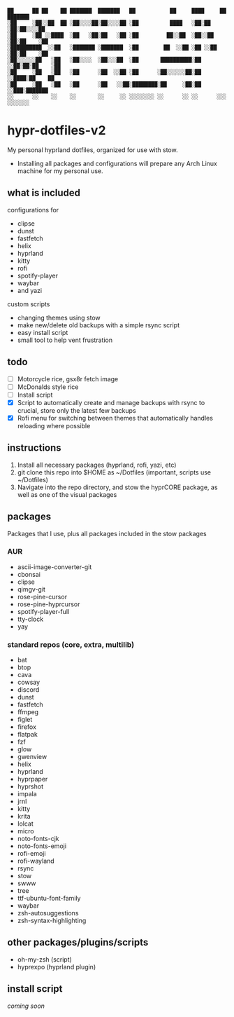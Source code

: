  ```
 ██      ██ ██    ██ ███████  ███████   ██           ██     ████     ██ ███████  
░██     ░██░░██  ██ ░██░░░░██░██░░░░██ ░██          ████   ░██░██   ░██░██░░░░██ 
░██     ░██ ░░████  ░██   ░██░██   ░██ ░██         ██░░██  ░██░░██  ░██░██    ░██
░██████████  ░░██   ░███████ ░███████  ░██        ██  ░░██ ░██ ░░██ ░██░██    ░██
░██░░░░░░██   ░██   ░██░░░░  ░██░░░██  ░██       ██████████░██  ░░██░██░██    ░██
░██     ░██   ░██   ░██      ░██  ░░██ ░██      ░██░░░░░░██░██   ░░████░██    ██ 
░██     ░██   ░██   ░██      ░██   ░░██░████████░██     ░██░██    ░░███░███████  
░░      ░░    ░░    ░░       ░░     ░░ ░░░░░░░░ ░░      ░░ ░░      ░░░ ░░░░░░░   
```

# hypr-dotfiles-v2
My personal hyprland dotfiles, organized for use with stow.
* Installing all packages and configurations will prepare any Arch Linux machine for my personal use.

## what is included
configurations for
* clipse
* dunst
* fastfetch
* helix
* hyprland
* kitty
* rofi
* spotify-player
* waybar
* and yazi

custom scripts
* changing themes using stow
* make new/delete old backups with a simple rsync script
* easy install script
* small tool to help vent frustration

## todo

* [ ] Motorcycle rice, gsx8r fetch image
* [ ] McDonalds style rice
* [ ] Install script
* [x] Script to automatically create and manage backups with rsync to crucial, store only the latest few backups
* [x] Rofi menu for switching between themes that automatically handles reloading where possible

## instructions

1) Install all necessary packages (hyprland, rofi, yazi, etc)
2) git clone this repo into $HOME as ~/Dotfiles (important, scripts use ~/Dotfiles)
3) Navigate into the repo directory, and stow the hyprCORE package, as well as one of the visual packages

## packages

Packages that I use, plus all packages included in the stow packages

### AUR

* ascii-image-converter-git
* cbonsai
* clipse
* qimgv-git
* rose-pine-cursor
* rose-pine-hyprcursor
* spotify-player-full
* tty-clock
* yay

### standard repos (core, extra, multilib)

* bat
* btop
* cava
* cowsay
* discord
* dunst
* fastfetch
* ffmpeg
* figlet
* firefox
* flatpak
* fzf
* glow
* gwenview
* helix
* hyprland
* hyprpaper
* hyprshot
* impala
* jrnl
* kitty
* krita
* lolcat
* micro
* noto-fonts-cjk
* noto-fonts-emoji
* rofi-emoji
* rofi-wayland
* rsync
* stow
* swww
* tree
* ttf-ubuntu-font-family
* waybar
* zsh-autosuggestions
* zsh-syntax-highlighting

## other packages/plugins/scripts

* oh-my-zsh (script)
* hyprexpo (hyprland plugin)

## install script

*coming soon*
